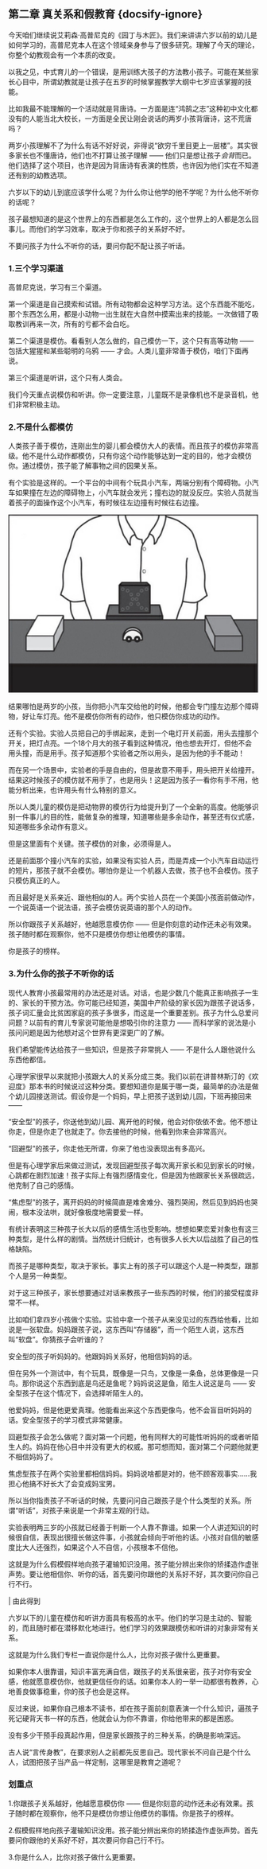 ## 第二章 真关系和假教育 {docsify-ignore}

今天咱们继续说艾莉森·高普尼克的《园丁与木匠》。我们来讲讲六岁以前的幼儿是如何学习的，高普尼克本人在这个领域亲身参与了很多研究。理解了今天的理论，你整个幼教观会有一个本质的改变。

以我之见，中式育儿的一个错误，是用训练大孩子的方法教小孩子。可能在某些家长心目中，所谓幼教就是让孩子在五岁的时候掌握教学大纲中七岁应该掌握的技能。

比如我最不能理解的一个活动就是背唐诗。一方面是连“鸿鹄之志”这种初中文化都没有的人能当北大校长，一方面是全民让刚会说话的两岁小孩背唐诗，这不荒唐吗？

两岁小孩理解不了为什么有话不好好说，非得说“欲穷千里目更上一层楼”。其实很多家长也不懂唐诗，他们也不打算让孩子理解 —— 他们只是想让孩子*会背*而已。他们选择了这个项目，也许是因为背唐诗有表演的性质，也许因为他们实在不知道还有别的幼教选项。

六岁以下的幼儿到底应该学什么呢？为什么你让他学的他不学呢？为什么他不听你的话呢？

孩子最想知道的是这个世界上的东西都是怎么工作的，这个世界上的人都是怎么回事儿。而他们的学习效率，取决于你和孩子的关系好不好。

不要问孩子为什么不听你的话，要问你配不配让孩子听话。

### 1.三个学习渠道

高普尼克说，学习有三个渠道。

第一个渠道是自己摸索和试错。所有动物都会这种学习方法。这个东西能不能吃，那个东西怎么用，都是小动物一出生就在大自然中摸索出来的技能。一次做错了吸取教训再来一次，所有的亏都不会白吃。

第二个渠道是模仿。看看别人怎么做的，自己模仿一下，这个只有高等动物 —— 包括大猩猩和某些聪明的乌鸦 —— 才会。人类儿童非常善于模仿，咱们下面再说。

第三个渠道是听讲，这个只有人类会。

我们今天重点说模仿和听讲。你一定要注意，儿童既不是录像机也不是录音机，他们非常积极主动。

### 2.不是什么都模仿

人类孩子善于模仿，连刚出生的婴儿都会模仿大人的表情。而且孩子的模仿非常高级。他不是什么动作都模仿，只有你这个动作能够达到一定的目的，他才会模仿你。通过模仿，孩子能了解事物之间的因果关系。

有个实验是这样的。一个平台的中间有个玩具小汽车，两端分别有个障碍物。小汽车如果撞在左边的障碍物上，小汽车就会发光；撞右边的就没反应。实验人员就当着孩子的面操作这个小汽车，有时候往左边撞有时候往右边撞。

![](imgs/38f6e307a6fa9e4a1665b901f90ad074.jpg)

结果哪怕是两岁的小孩，当你把小汽车交给他的时候，他都会专门撞左边那个障碍物，好让车灯亮。他不是模仿你所有的动作，他只模仿你成功的动作。

还有个实验。实验人员把自己的手绑起来，走到一个电灯开关前面，用头去撞那个开关，把灯点亮。一个18个月大的孩子看到这种情况，他也想去开灯，但他不会用头撞，而是用手。孩子知道那个实验者之所以用头，是因为他的手不能动！

而在另一个场景中，实验者的手是自由的，但是故意不用手，用头把开关给撞开。结果这时候孩子的模仿就不用手了，也是用头！这是因为孩子一看你有手不用，他能分析出来，也许用头有什么特别的意义。

所以人类儿童的模仿是把动物界的模仿行为给提升到了一个全新的高度。他能够识别一件事儿的目的性，能做复杂的推理，知道哪些是多余动作，甚至还有仪式感，知道哪些多余动作有意义。

但是这里面有个关键。孩子模仿的对象，必须得是人。

还是前面那个撞小汽车的实验，如果没有实验人员，而是弄成一个小汽车自动运行的短片，那孩子就不会模仿。哪怕你是让一个机器人去做，孩子也不会模仿。孩子只模仿真正的人。

而且最好是关系亲近、跟他相似的人。两个实验人员在一个美国小孩面前做动作，一个说英语一个说法语，孩子会模仿说英语的那个人的动作。

所以你跟孩子关系越好，他越愿意模仿你 —— 但是你刻意的动作还未必有效果。孩子随时都在观察你，他不只是模仿你想让他模仿的事情。

你是孩子的榜样。

### 3.为什么你的孩子不听你的话

现代人教育小孩最常用的办法还是对话。对话，也是少数几个能真正影响孩子一生的、家长的干预方法。你可能已经知道，美国中产阶级的家长因为跟孩子说话多，孩子词汇量会比贫困家庭的孩子多很多，而这是一个重要差别。孩子为什么总爱问问题？以前有的育儿专家说可能他是想吸引你的注意力 —— 而科学家的说法是小孩问问题是因为他想对这个世界有更深更广的了解。

我们希望能传达给孩子一些知识，但是孩子非常挑人 —— 不是什么人跟他说什么东西他都信。

心理学家很早以来就把小孩跟大人的关系分成三类。我们以前在讲普林斯汀的《欢迎度》那本书的时候说过这种分类。要想知道你是属于哪一类，最简单的办法是做个幼儿园接送测试。假设你是一个妈妈，早上把孩子送到幼儿园，下班再接回来 ——

“安全型”的孩子，你送他到幼儿园、离开他的时候，他会对你依依不舍。他不想让你走，但是你走了也就走了。你去接他的时候，他看到你来会非常高兴。

“回避型”的孩子，你走他无所谓，你来了他也没表现出有多高兴。

但是有心理学家后来做过测试，发现回避型孩子每次离开家长和见到家长的时候，心跳都在剧烈加速！孩子实际上有强烈感情变化，但是因为他跟家长关系很疏远，他克制了自己的感情。

“焦虑型”的孩子，离开妈妈的时候简直是难舍难分、强烈哭闹，然后见到妈妈也哭闹，根本没法哄，就好像极度地需要爱一样。

有统计表明这三种孩子长大以后的感情生活也受影响。想想如果恋爱对象也有这三种类型，是什么样的剧情。当然统计归统计，也有很多人长大以后战胜了自己的性格缺陷。

而孩子是哪种类型，取决于家长。事实上有的孩子可以跟这个人是一种类型，跟那个人是另一种类型。

对于这三种孩子，家长想要通过对话来教孩子一些东西的时候，他们的接受程度非常不一样。

比如咱们拿四岁小孩做个实验。实验中拿一个孩子从来没见过的东西给他看，比如说是一张软盘。妈妈跟孩子说，这东西叫“存储器”，而一个陌生人说，这东西叫“软盘”。你猜孩子会听谁的？

安全型的孩子听妈妈的。他跟妈妈关系好，他相信妈妈的话。

但在另外一个测试中，有个玩具，既像是一只鸟，又像是一条鱼，总体更像是一只鸟。那你说这个东西到底是鸟还是鱼呢？妈妈说这是鱼，陌生人说这是鸟 —— 安全型孩子在这个情况下，会选择听陌生人的。

他爱妈妈，但是他更爱真理。他能看出来这个东西更像鸟，他不会盲目听妈妈的话。安全型孩子的学习模式非常健康。

回避型孩子会怎么做呢？面对第一个问题，他有同样大的可能性听妈妈的或者听陌生人的。妈妈在他心目中并没有更大的权威。那可想而知，面对第二个问题他就更不相信妈妈了。

焦虑型孩子在两个实验里都相信妈妈。妈妈说啥都是对的，他不顾客观事实……我担心他搞不好长大了会变成妈宝男。

所以当你指责孩子不听话的时候，先要问问自己跟孩子是个什么类型的关系。所谓“听话”，对孩子来说是一个非常主观的行动。

实验表明两三岁的小孩就已经善于判断一个人靠不靠谱。如果一个人讲述知识的时候很自信，表现出很擅长做这件事，小孩就会倾向于听他的话。小孩对自信的敏感度比大人还强烈，如果这个人不自信，小孩根本不信他。

这就是为什么假模假样地向孩子灌输知识没用。孩子能分辨出来你的矫揉造作虚张声势。要让他相信你、听你的话，首先要问你跟他的关系好不好，其次要问你自己行不行。

| 由此得到

六岁以下的儿童在模仿和听讲方面具有极高的水平。他们的学习是主动的、智能的，而且随时都在潜移默化地进行。他们学习的效果跟模仿和听讲的对象非常有关系。

这就是为什么我们专栏一直说你是什么人，比你对孩子做什么更重要。

如果你本人很靠谱，知识丰富充满自信，跟孩子的关系很亲密，孩子对你有安全感，他就愿意模仿你，他就更信任你的话。如果你本人的一举一动都很有教养，心地善良做事稳重，你的孩子也会是这样。

反过来说，如果你自己根本不读书，却在孩子面前刻意表演一个什么知识，逼孩子死记硬背天书一样的东西，他就会认为你不靠谱，你给他带来的都是困惑。

没有多少干预手段真起作用，但是家长跟孩子的三种关系，的确是影响深远。

古人说“言传身教”，在要求别人之前都先反思自己。现代家长不问自己是个什么人，试图把孩子当产品一样定制，这哪里是教育之道呢？

### 划重点

1.你跟孩子关系越好，他越愿意模仿你 —— 但是你刻意的动作还未必有效果。孩子随时都在观察你，他不只是模仿你想让他模仿的事情。你是孩子的榜样。

2.假模假样地向孩子灌输知识没用。孩子能分辨出来你的矫揉造作虚张声势。首先要问你跟他的关系好不好，其次要问你自己行不行。

3.你是什么人，比你对孩子做什么更重要。
